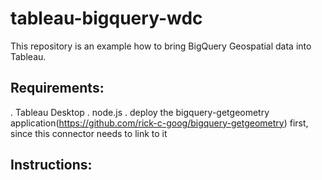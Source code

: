 # tableau-bigquery-wdc
This repository is an example how to bring BigQuery Geospatial data into Tableau. 

## Requirements:
. Tableau Desktop
. node.js 
. deploy the bigquery-getgeometry application(https://github.com/rick-c-goog/bigquery-getgeometry) first, since this connector needs to link to it

## Instructions:

